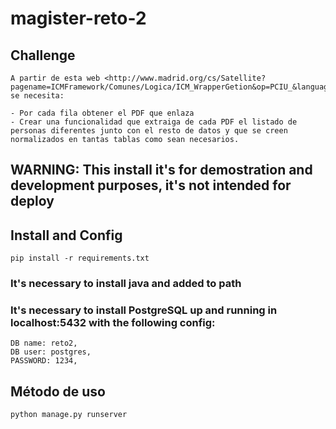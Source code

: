 # magister-reto-2

## Challenge

    A partir de esta web <http://www.madrid.org/cs/Satellite?pagename=ICMFramework/Comunes/Logica/ICM_WrapperGetion&op=PCIU_&language=es&c=CM_ConvocaPrestac_FA&cid=1354822557475&nombreVb=listas&other=1> se necesita:

    - Por cada fila obtener el PDF que enlaza
    - Crear una funcionalidad que extraiga de cada PDF el listado de personas diferentes junto con el resto de datos y que se creen normalizados en tantas tablas como sean necesarios.

## WARNING: This install it's for demostration and development purposes, it's not intended for deploy

## Install and Config

    pip install -r requirements.txt

### It's necessary to install java and added to path

### It's necessary to install PostgreSQL up and running in localhost:5432 with the following config:

    DB name: reto2,
    DB user: postgres,
    PASSWORD: 1234,

## Método de uso

    python manage.py runserver
